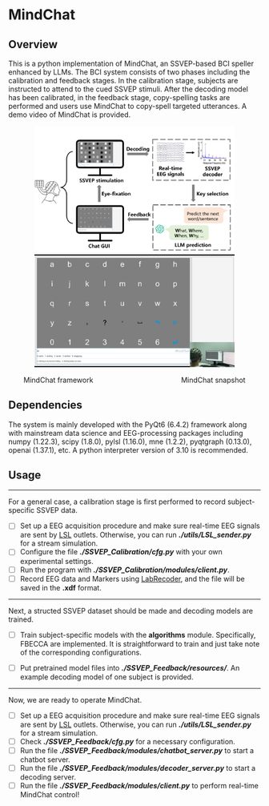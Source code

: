 # MindChat

## Overview

This is a python implementation of MindChat, an SSVEP-based BCI speller enhanced by LLMs. The BCI system consists of two phases including the calibration and feedback stages. In the calibration stage, subjects are instructed to attend to the cued SSVEP stimuli. After the decoding model has been calibrated, in the feedback stage,  copy-spelling tasks are performed and users use MindChat to copy-spell targeted utterances. A demo video of MindChat is provided.

<div align=center>
  <img src="framework.png" alt="MindChat framework" width="400"/>
  <img src="snapshot.png" alt="MindChat snapshot" width="400"/>
</div>
<p align="center">MindChat framework &emsp;&emsp;&emsp;&emsp;&emsp;&emsp;&emsp;&emsp;&emsp;&emsp;&emsp;&emsp; MindChat snapshot</p>

## Dependencies

The system is mainly developed with the PyQt6 (6.4.2) framework along with mainstream data science and EEG-processing packages including numpy (1.22.3), scipy (1.8.0), pylsl (1.16.0), mne (1.2.2), pyqtgraph (0.13.0), openai (1.37.1), etc. A python interpreter version of 3.10 is recommended. 

## Usage

------

For a general case, a calibration stage is first performed to record subject-specific SSVEP data.

- [ ] Set up a EEG acquisition procedure and make sure real-time EEG signals are sent by [LSL](https://github.com/labstreaminglayer) outlets. Otherwise, you can run ***./utils/LSL_sender.py*** for a stream simulation.
- [ ] Configure the file ***./SSVEP_Calibration/cfg.py*** with your own experimental settings.
- [ ] Run the program with ***./SSVEP_Calibration/modules/client.py***.
- [ ] Record EEG data and Markers using [LabRecoder](https://github.com/labstreaminglayer/App-LabRecorder), and the file will be saved in the **.xdf** format.

------

Next,  a structed SSVEP dataset should be made and decoding models are trained.

- [ ] Train subject-specific models with the **algorithms** module. Specifically, FBECCA are implemented. It is straightforward to train and just take note of the corresponding configurations.

- [ ] Put pretrained model files into ***./SSVEP_Feedback/resources/***. An example decoding model of one subject is provided.

------

Now, we are ready to operate MindChat.
- [ ] Set up a EEG acquisition procedure and make sure real-time EEG signals are sent by [LSL](https://github.com/labstreaminglayer) outlets. Otherwise, you can run ***./utils/LSL_sender.py*** for a stream simulation.
- [ ] Check ***./SSVEP_Feedback/cfg.py*** for a necessary configuration.
- [ ] Run the file ***./SSVEP_Feedback/modules/chatbot_server.py*** to start a chatbot server.
- [ ] Run the file ***./SSVEP_Feedback/modules/decoder_server.py*** to start a decoding server.
- [ ] Run the file ***./SSVEP_Feedback/modules/client.py*** to perform real-time MindChat control!
